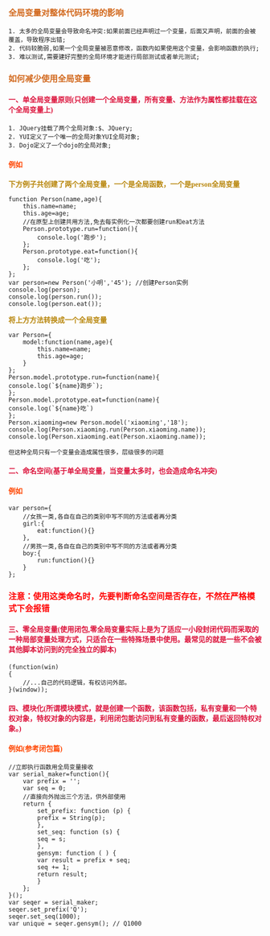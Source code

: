 ### <font face='微软雅黑' color='Chocolate'>**全局变量对整体代码环境的影响**</font>

    1. 太多的全局变量会导致命名冲突:如果前面已经声明过一个变量，后面又声明，前面的会被覆盖，导致程序出错;
    2. 代码较脆弱,如果一个全局变量被恶意修改，函数内如果使用这个变量，会影响函数的执行;
    3. 难以测试,需要建好完整的全局环境才能进行局部测试或者单元测试;

### <font face='微软雅黑' color='Chocolate'>**如何减少使用全局变量**</font>

#### <font face='微软雅黑' color='#DC143C'>一、单全局变量原则(只创建一个全局变量，所有变量、方法作为属性都挂载在这个全局变量上)</font>

    1. JQuery挂载了两个全局对象:$、JQuery;
    2. YUI定义了一个唯一的全局对象YUI全局对象;
    3. Dojo定义了一个dojo的全局对象;

#### <font face='微软雅黑' color='#FF4500'>例如</font>

<font face='微软雅黑' color='DarkGoldenRod' >**下方例子共创建了两个全局变量，一个是全局函数，一个是person全局变量**</font>

    function Person(name,age){
        this.name=name;
        this.age=age;
        //在原型上创建共用方法,免去每实例化一次都要创建run和eat方法
        Person.prototype.run=function(){
            console.log('跑步');
        };
        Person.prototype.eat=function(){
            console.log('吃');
        };
    };
    var person=new Person('小明','45'); //创建Person实例
    console.log(person); 
    console.log(person.run());
    console.log(person.eat()); 

<font face='微软雅黑' color='DarkGoldenRod' >**将上方方法转换成一个全局变量**</font>
    
    var Person={
        model:function(name,age){
            this.name=name;
            this.age=age;
        }
    };
    Person.model.prototype.run=function(name){
    console.log(`${name}跑步`);
    };
    Person.model.prototype.eat=function(name){
    console.log(`${name}吃`)
    };
    Person.xiaoming=new Person.model('xiaoming','18');
    console.log(Person.xiaoming.run(Person.xiaoming.name));
    console.log(Person.xiaoming.eat(Person.xiaoming.name));

    但这种全局只有一个变量会造成属性很多，层级很多的问题

#### <font face='微软雅黑' color='#DC143C'>二、命名空间(基于单全局变量，当变量太多时，也会造成命名冲突)</font>

#### <font face='微软雅黑' color='#FF4500'>例如</font>
    var person={
        //女孩一类,各自在自己的类别中写不同的方法或者再分类
        girl:{
            eat:function(){}
        },
        //男孩一类,各自在自己的类别中写不同的方法或者再分类
        boy:{
            run:function(){}
        }
    };
### <font face='微软雅黑' color='red'>**注意：使用这类命名时，先要判断命名空间是否存在，不然在严格模式下会报错**</font>

#### <font face='微软雅黑' color='#DC143C'>三、零全局变量(使用闭包,零全局变量实际上是为了适应一小段封闭代码而采取的一种局部变量处理方式，只适合在一些特殊场景中使用。最常见的就是一些不会被其他脚本访问到的完全独立的脚本)</font>

    (function(win)
    {
        //...自己的代码逻辑，有权访问外部。
    }(window));

#### <font face='微软雅黑' color='#DC143C'>四、模块化(所谓模块模式，就是创建一个函数，该函数包括，私有变量和一个特权对象，特权对象的内容是，利用闭包能访问到私有变量的函数，最后返回特权对象。)</font>

#### <font face='微软雅黑' color='#FF4500'>例如(参考闭包篇)</font>

    //立即执行函数用全局变量接收
    var serial_maker=function(){
        var prefix = '';
        var seq = 0;
        //直接向外抛出三个方法，供外部使用
        return {
            set_prefix: function (p) {
            prefix = String(p);
            },
            set_seq: function (s) {
            seq = s;
            },
            gensym: function ( ) {
            var result = prefix + seq;
            seq += 1;
            return result;
            }
        };
    }();
    var seqer = serial_maker;
    seqer.set_prefix('Q');
    seqer.set_seq(1000);
    var unique = seqer.gensym(); // Q1000

